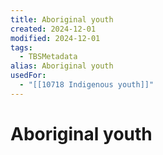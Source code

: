 ```yaml
---
title: Aboriginal youth
created: 2024-12-01
modified: 2024-12-01
tags:
  - TBSMetadata
alias: Aboriginal youth
usedFor:
  - "[[10718 Indigenous youth]]"
---
```

# Aboriginal youth
